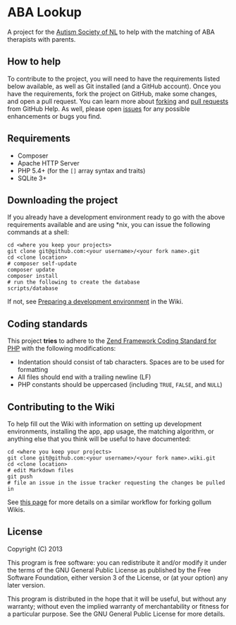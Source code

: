 ABA Lookup
==========

A project for the [Autism Society of NL] to help with the matching of ABA therapists with parents.

How to help
-----------

To contribute to the project, you will need to have the requirements listed below available, as well as Git installed (and a GitHub account). Once you have the requirements, fork the project on GitHub, make some changes, and open a pull request. You can learn more about [forking] and [pull requests] from GitHub Help. As well, please open [issues] for any possible enhancements or bugs you find.

Requirements
------------

- Composer
- Apache HTTP Server
- PHP 5.4+ (for the `[]` array syntax and traits)
- SQLite 3+

Downloading the project
-----------------------

If you already have a development environment ready to go with the above requirements available and are using *nix, you can issue the following commands at a shell:

    cd <where you keep your projects>
    git clone git@github.com:<your username>/<your fork name>.git
    cd <clone location>
    # composer self-update
    composer update
    composer install
    # run the following to create the database
    scripts/database

If not, see [Preparing a development environment] in the Wiki.

Coding standards
----------------

This project **tries** to adhere to the [Zend Framework Coding Standard for PHP] with the following modifications:

- Indentation should consist of tab characters. Spaces are to be used for formatting
- All files should end with a trailing newline (LF)
- PHP constants should be uppercased (including `TRUE`, `FALSE`, and `NULL`)

Contributing to the Wiki
------------------------

To help fill out the Wiki with information on setting up development environments, installing the app, app usage, the matching algorithm, or anything else that you think will be useful to have documented:

    cd <where you keep your projects>
    git clone git@github.com:<your username>/<your fork name>.wiki.git
    cd <clone location>
    # edit Markdown files
    git push
    # file an issue in the issue tracker requesting the changes be pulled in

See [this page](http://fusiongrokker.com/post/how-you-can-contribute-to-taffy-documentation) for more details on a similar workflow for forking gollum Wikis.

License
-------

Copyright (C) 2013

This program is free software: you can redistribute it and/or modify it under the terms of the GNU General Public License as published by the Free Software Foundation, either version 3 of the License, or (at your option) any later version.

This program is distributed in the hope that it will be useful, but without any warranty; without even the implied warranty of merchantability or fitness for a particular purpose. See the GNU General Public License for more details.

  [forking]:https://help.github.com/articles/fork-a-repo
  [pull requests]:https://help.github.com/articles/using-pull-requests
  [issues]:https://help.github.com/articles/be-social#issues
  [Autism Society of NL]:http://www.autism.nf.net/
  [Preparing a development environment]:http://git.io/jAivwA
  [Zend Framework Coding Standard for PHP]:http://framework.zend.com/wiki/display/ZFDEV2/Coding+Standards
